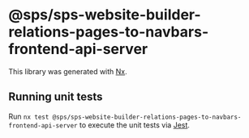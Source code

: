 # @sps/sps-website-builder-relations-pages-to-navbars-frontend-api-server

This library was generated with [Nx](https://nx.dev).

## Running unit tests

Run `nx test @sps/sps-website-builder-relations-pages-to-navbars-frontend-api-server` to execute the unit tests via [Jest](https://jestjs.io).
